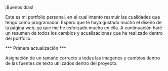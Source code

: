 ¡Buenos días!

Este es mi portfolio personal, en el cual intento resmuir las cualidades que tengo como programador. Espero que te haya gustado mucho el diseño de
la página web, ya que me he esforzado mucho en ella. A continuación haré un resumen de todos los cambios y acualizaciones que he realizado 
dentro del portfolio.

*** Primera actualización *** 

Asignación de un tamaño correcto a todas las imagenes y cambios dentro de las fuentes de texto utilizados dentro del proyecto.

